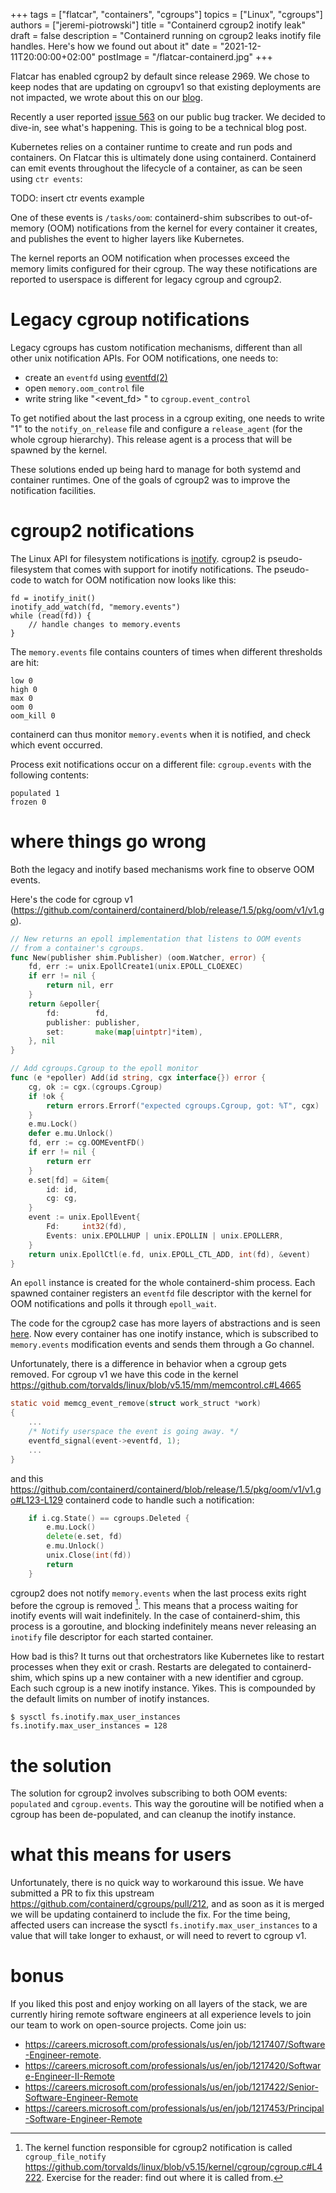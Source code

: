+++
tags = ["flatcar", "containers", "cgroups"]
topics = ["Linux", "cgroups"]
authors = ["jeremi-piotrowski"]
title = "Containerd cgroup2 inotify leak"
draft = false
description = "Containerd running on cgroup2 leaks inotify file handles. Here's how we found out about it"
date = "2021-12-11T20:00:00+02:00"
postImage = "/flatcar-containerd.jpg"
+++

Flatcar has enabled cgroup2 by default since release 2969. We chose to keep nodes that are updating on cgroupv1 so that existing deployments are not impacted, we wrote about this on our [blog](https://www.flatcar-linux.org/blog/2021/09/flatcar-container-linux-is-moving-to-cgroupsv2/).

Recently a user reported [issue 563](https://github.com/flatcar-linux/Flatcar/issues/563) on our public bug tracker. We decided to dive-in, see what's happening. This is going to be a technical blog post.

Kubernetes relies on a container runtime to create and run pods and containers. On Flatcar this is ultimately done using containerd. Containerd can emit events throughout the lifecycle of a container, as can be seen using `ctr events`:

TODO: insert ctr events example

One of these events is `/tasks/oom`: containerd-shim subscribes to out-of-memory (OOM) notifications from the kernel for every container it creates, and publishes the event to higher layers like Kubernetes.

The kernel reports an OOM notification when processes exceed the memory limits configured for their cgroup. The way these notifications are reported to userspace is different for legacy cgroup and cgroup2.

# Legacy cgroup notifications

Legacy cgroups has custom notification mechanisms, different than all other unix notification APIs. For OOM notifications, one needs to:

- create an `eventfd` using [eventfd(2)](https://man7.org/linux/man-pages/man2/eventfd.2.html)
- open `memory.oom_control` file
- write string like "<event_fd> <fd of memory.oom_control>" to
  `cgroup.event_control`

To get notified about the last process in a cgroup exiting, one needs to write "1" to the `notify_on_release` file and configure a `release_agent` (for the whole cgroup hierarchy). This release agent is a process that will be spawned by the kernel.

These solutions ended up being hard to manage for both systemd and container runtimes. One of the goals of cgroup2 was to improve the notification facilities.

# cgroup2 notifications

The Linux API for filesystem notifications is [inotify](https://www.man7.org/linux/man-pages/man7/inotify.7.html). cgroup2 is  pseudo-filesystem that comes with support for inotify notifications. The pseudo-code to watch for OOM notification now looks like this:

```
fd = inotify_init()
inotify_add_watch(fd, "memory.events")
while (read(fd)) {
    // handle changes to memory.events
}
```
The `memory.events` file contains counters of times when different thresholds are hit:
```
low 0
high 0
max 0 
oom 0
oom_kill 0
```
containerd can thus monitor `memory.events` when it is notified, and check which event occurred.

Process exit notifications occur on a different file: `cgroup.events` with the following contents:
```
populated 1
frozen 0
```

# where things go wrong

Both the legacy and inotify based mechanisms work fine to observe OOM events.

Here's the code for cgroup v1 (https://github.com/containerd/containerd/blob/release/1.5/pkg/oom/v1/v1.go).
```go
// New returns an epoll implementation that listens to OOM events
// from a container's cgroups.
func New(publisher shim.Publisher) (oom.Watcher, error) {
	fd, err := unix.EpollCreate1(unix.EPOLL_CLOEXEC)
	if err != nil {
		return nil, err
	}
	return &epoller{
		fd:        fd,
		publisher: publisher,
		set:       make(map[uintptr]*item),
	}, nil
}

// Add cgroups.Cgroup to the epoll monitor
func (e *epoller) Add(id string, cgx interface{}) error {
	cg, ok := cgx.(cgroups.Cgroup)
	if !ok {
		return errors.Errorf("expected cgroups.Cgroup, got: %T", cgx)
	}
	e.mu.Lock()
	defer e.mu.Unlock()
	fd, err := cg.OOMEventFD()
	if err != nil {
		return err
	}
	e.set[fd] = &item{
		id: id,
		cg: cg,
	}
	event := unix.EpollEvent{
		Fd:     int32(fd),
		Events: unix.EPOLLHUP | unix.EPOLLIN | unix.EPOLLERR,
	}
	return unix.EpollCtl(e.fd, unix.EPOLL_CTL_ADD, int(fd), &event)
}
```

An `epoll` instance is created for the whole containerd-shim process. Each spawned container registers an `eventfd` file descriptor with the kernel for OOM notifications and polls it through `epoll_wait`.

The code for the cgroup2 case has more layers of abstractions and is seen [here](https://github.com/containerd/cgroups/blob/v1.0.2/v2/manager.go#L563-L605). Now every container has one inotify instance, which is subscribed to `memory.events` modification events and sends them through a Go channel.

Unfortunately, there is a difference in behavior when a cgroup gets removed. For cgroup v1 we have this code in the kernel https://github.com/torvalds/linux/blob/v5.15/mm/memcontrol.c#L4665
```c
static void memcg_event_remove(struct work_struct *work)
{
	...
	/* Notify userspace the event is going away. */
	eventfd_signal(event->eventfd, 1);
	...
}
```
and this https://github.com/containerd/containerd/blob/release/1.5/pkg/oom/v1/v1.go#L123-L129 containerd code to handle such a notification:
```go
	if i.cg.State() == cgroups.Deleted {
		e.mu.Lock()
		delete(e.set, fd)
		e.mu.Unlock()
		unix.Close(int(fd))
		return
	}
```

cgroup2 does not notify `memory.events` when the last process exits right before the cgroup is removed [^1]. This means that a process waiting for inotify events will wait indefinitely. In the case of containerd-shim, this process is a goroutine, and blocking indefinitely means never releasing an `inotify` file descriptor for each started container.

How bad is this? It turns out that orchestrators like Kubernetes like to restart processes when they exit or crash. Restarts are delegated to containerd-shim, which spins up a new container with a new identifier and cgroup. Each such cgroup is a new inotify instance. Yikes. This is compounded by the default limits on number of inotify instances.

```
$ sysctl fs.inotify.max_user_instances
fs.inotify.max_user_instances = 128
```

# the solution

The solution for cgroup2 involves subscribing to both OOM events: `populated` and `cgroup.events`. This way the goroutine will be notified when a cgroup has been de-populated, and can cleanup the inotify instance.


# what this means for users

Unfortunately, there is no quick way to workaround this issue. We have submitted a PR to fix this upstream https://github.com/containerd/cgroups/pull/212, and as soon as it is merged we will be updating containerd to include the fix. For the time being, affected users can increase the sysctl `fs.inotify.max_user_instances` to a value that will take longer to exhaust, or will need to revert to cgroup v1.

# bonus

If you liked this post and enjoy working on all layers of the stack, we are currently hiring remote software engineers at all experience levels to join our team to work on open-source projects. Come join us:

* https://careers.microsoft.com/professionals/us/en/job/1217407/Software-Engineer-remote.
* https://careers.microsoft.com/professionals/us/en/job/1217420/Software-Engineer-II-Remote
* https://careers.microsoft.com/professionals/us/en/job/1217422/Senior-Software-Engineer-Remote
* https://careers.microsoft.com/professionals/us/en/job/1217453/Principal-Software-Engineer-Remote

[^1]: The kernel function responsible for cgroup2 notification is called `cgroup_file_notify` https://github.com/torvalds/linux/blob/v5.15/kernel/cgroup/cgroup.c#L4222. Exercise for the reader: find out where it is called from.
